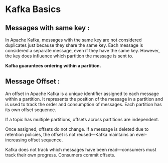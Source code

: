 # Kafka Basics

## Messages with same key :

In Apache Kafka, messages with the same key are not considered duplicates just because they share the same key. Each message is considered a separate message, even if they have the same key. However, the key does influence which partition the message is sent to.

**Kafka guarantees ordering within a partition.**

## Message Offset :

An offset in Apache Kafka is a unique identifier assigned to each message within a partition. It represents the position of the message in a partition and is used to track the order and consumption of messages. Each partition has its own offset sequence.

If a topic has multiple partitions, offsets across partitions are independent.

Once assigned, offsets do not change. If a message is deleted due to retention policies, the offset is not reused—Kafka maintains an ever-increasing offset sequence.

Kafka does not track which messages have been read—consumers must track their own progress. Consumers commit offsets.
